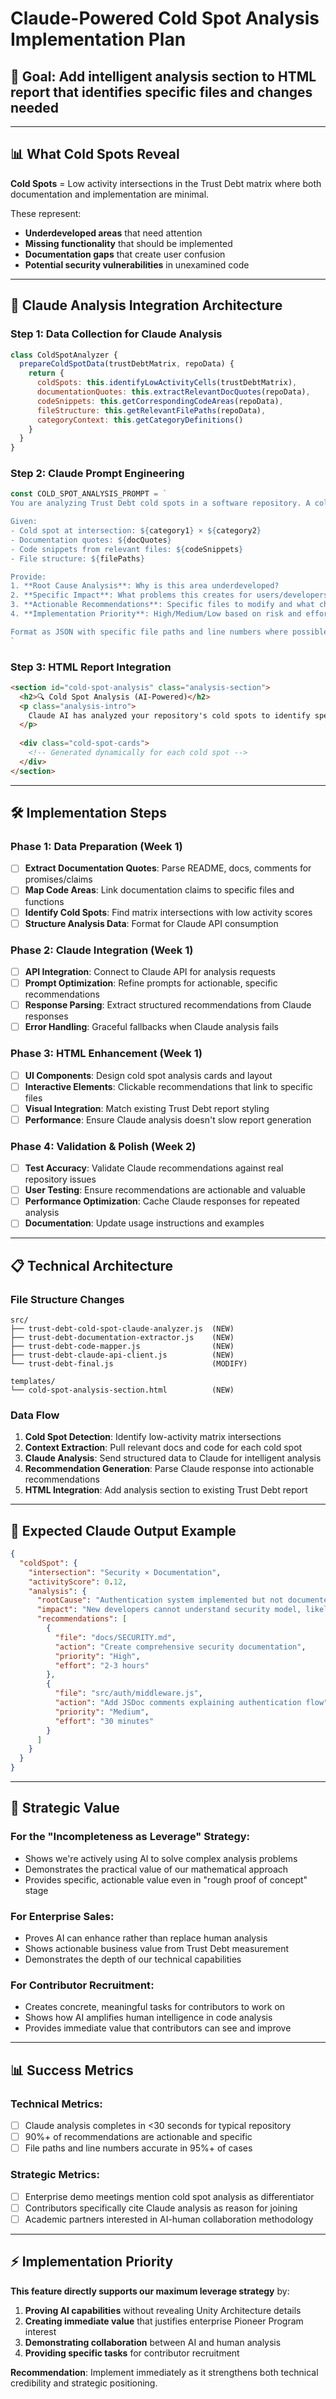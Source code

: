 # Claude-Powered Cold Spot Analysis Implementation Plan

## 🎯 **Goal**: Add intelligent analysis section to HTML report that identifies specific files and changes needed

---

## 📊 **What Cold Spots Reveal**

**Cold Spots** = Low activity intersections in the Trust Debt matrix where both documentation and implementation are minimal.

These represent:
- **Underdeveloped areas** that need attention
- **Missing functionality** that should be implemented
- **Documentation gaps** that create user confusion
- **Potential security vulnerabilities** in unexamined code

---

## 🧠 **Claude Analysis Integration Architecture**

### **Step 1: Data Collection for Claude Analysis**
```javascript
class ColdSpotAnalyzer {
  prepareColdSpotData(trustDebtMatrix, repoData) {
    return {
      coldSpots: this.identifyLowActivityCells(trustDebtMatrix),
      documentationQuotes: this.extractRelevantDocQuotes(repoData),
      codeSnippets: this.getCorrespondingCodeAreas(repoData),
      fileStructure: this.getRelevantFilePaths(repoData),
      categoryContext: this.getCategoryDefinitions()
    }
  }
}
```

### **Step 2: Claude Prompt Engineering**
```javascript
const COLD_SPOT_ANALYSIS_PROMPT = `
You are analyzing Trust Debt cold spots in a software repository. A cold spot represents an intersection where both documentation and implementation have low activity.

Given:
- Cold spot at intersection: ${category1} × ${category2}
- Documentation quotes: ${docQuotes}
- Code snippets from relevant files: ${codeSnippets}
- File structure: ${filePaths}

Provide:
1. **Root Cause Analysis**: Why is this area underdeveloped?
2. **Specific Impact**: What problems this creates for users/developers
3. **Actionable Recommendations**: Specific files to modify and what changes to make
4. **Implementation Priority**: High/Medium/Low based on risk and effort

Format as JSON with specific file paths and line numbers where possible.
`
```

### **Step 3: HTML Report Integration**
```html
<section id="cold-spot-analysis" class="analysis-section">
  <h2>🔍 Cold Spot Analysis (AI-Powered)</h2>
  <p class="analysis-intro">
    Claude AI has analyzed your repository's cold spots to identify specific improvement opportunities.
  </p>
  
  <div class="cold-spot-cards">
    <!-- Generated dynamically for each cold spot -->
  </div>
</section>
```

---

## 🛠 **Implementation Steps**

### **Phase 1: Data Preparation (Week 1)**
- [ ] **Extract Documentation Quotes**: Parse README, docs, comments for promises/claims
- [ ] **Map Code Areas**: Link documentation claims to specific files and functions
- [ ] **Identify Cold Spots**: Find matrix intersections with low activity scores
- [ ] **Structure Analysis Data**: Format for Claude API consumption

### **Phase 2: Claude Integration (Week 1)**
- [ ] **API Integration**: Connect to Claude API for analysis requests
- [ ] **Prompt Optimization**: Refine prompts for actionable, specific recommendations
- [ ] **Response Parsing**: Extract structured recommendations from Claude responses
- [ ] **Error Handling**: Graceful fallbacks when Claude analysis fails

### **Phase 3: HTML Enhancement (Week 1)**
- [ ] **UI Components**: Design cold spot analysis cards and layout
- [ ] **Interactive Elements**: Clickable recommendations that link to specific files
- [ ] **Visual Integration**: Match existing Trust Debt report styling
- [ ] **Performance**: Ensure Claude analysis doesn't slow report generation

### **Phase 4: Validation & Polish (Week 2)**
- [ ] **Test Accuracy**: Validate Claude recommendations against real repository issues
- [ ] **User Testing**: Ensure recommendations are actionable and valuable
- [ ] **Performance Optimization**: Cache Claude responses for repeated analysis
- [ ] **Documentation**: Update usage instructions and examples

---

## 📋 **Technical Architecture**

### **File Structure Changes**
```
src/
├── trust-debt-cold-spot-claude-analyzer.js  (NEW)
├── trust-debt-documentation-extractor.js    (NEW) 
├── trust-debt-code-mapper.js                (NEW)
├── trust-debt-claude-api-client.js          (NEW)
└── trust-debt-final.js                      (MODIFY)

templates/
└── cold-spot-analysis-section.html          (NEW)
```

### **Data Flow**
1. **Cold Spot Detection**: Identify low-activity matrix intersections
2. **Context Extraction**: Pull relevant docs and code for each cold spot
3. **Claude Analysis**: Send structured data to Claude for intelligent analysis
4. **Recommendation Generation**: Parse Claude response into actionable recommendations
5. **HTML Integration**: Add analysis section to existing Trust Debt report

---

## 🎯 **Expected Claude Output Example**

```json
{
  "coldSpot": {
    "intersection": "Security × Documentation",
    "activityScore": 0.12,
    "analysis": {
      "rootCause": "Authentication system implemented but not documented in user-facing docs",
      "impact": "New developers cannot understand security model, likely to introduce vulnerabilities",
      "recommendations": [
        {
          "file": "docs/SECURITY.md",
          "action": "Create comprehensive security documentation",
          "priority": "High",
          "effort": "2-3 hours"
        },
        {
          "file": "src/auth/middleware.js", 
          "action": "Add JSDoc comments explaining authentication flow",
          "priority": "Medium",
          "effort": "30 minutes"
        }
      ]
    }
  }
}
```

---

## 🚀 **Strategic Value**

### **For the "Incompleteness as Leverage" Strategy**:
- Shows we're actively using AI to solve complex analysis problems
- Demonstrates the practical value of our mathematical approach
- Provides specific, actionable value even in "rough proof of concept" stage

### **For Enterprise Sales**:
- Proves AI can enhance rather than replace human analysis
- Shows actionable business value from Trust Debt measurement
- Demonstrates the depth of our technical capabilities

### **For Contributor Recruitment**:
- Creates concrete, meaningful tasks for contributors to work on
- Shows how AI amplifies human intelligence in code analysis
- Provides immediate value that contributors can see and improve

---

## 📊 **Success Metrics**

### **Technical Metrics**:
- [ ] Claude analysis completes in <30 seconds for typical repository
- [ ] 90%+ of recommendations are actionable and specific
- [ ] File paths and line numbers accurate in 95%+ of cases

### **Strategic Metrics**:
- [ ] Enterprise demo meetings mention cold spot analysis as differentiator
- [ ] Contributors specifically cite Claude analysis as reason for joining
- [ ] Academic partners interested in AI-human collaboration methodology

---

## ⚡ **Implementation Priority**

**This feature directly supports our maximum leverage strategy** by:
1. **Proving AI capabilities** without revealing Unity Architecture details
2. **Creating immediate value** that justifies enterprise Pioneer Program interest
3. **Demonstrating collaboration** between AI and human analysis
4. **Providing specific tasks** for contributor recruitment

**Recommendation**: Implement immediately as it strengthens both technical credibility and strategic positioning.